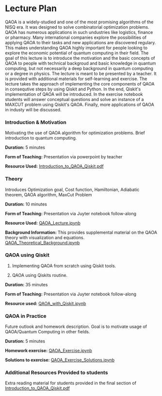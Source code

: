 # Lecture Plan
QAOA is a widely-studied and one of the most promising algorithms of the NISQ era. It was designed to solve combinatorial optimization problems. QAOA has numerous applications in such undustries like logistics, finance or pharmacy. Many international companies explore the possibilities of applying QAOA to their tasks and new applications are discovered regulary. This makes understanding QAOA highly important for people looking to explore the economic potential of quantum computing in their field. The goal of this lecture is to introduce the motivation and the basic concepts of QAOA to people with technical backgroud and basic knowledge in quantum computing, but not necessarily a deep background in quantum computing or a degree in physics. The lecture is meant to be presented by a teacher. It is provided with additional materials for self-learning and exercise. The lecture takes the approach of implementing the core components of QAOA in consequtive steps by using Qiskit and Python. In the end, Qiskit's implementation of QAOA will be introduced. In the exercise notebook students will answer conceptual questions and solve an instance of a MAXCUT problem using Qiskit's QAOA. Finally, more applications of QAOA in industy will be discussed. 


### **Introduction & Motivation**
Motivating the use of QAOA algorithm for optimization problems. Brief introduction to quantum computing. 

**Duration:** 5 minutes 

**Form of Teaching:** Presentation via powerpoint by teacher 

**Resource Used:** [Introduction_to_QAOA_Qiskit.pdf](https://github.com/nicolasthill/Qiskit-Hackathon-at-World-of-QUANTUM/blob/main/Introduction_to_QAOA_Qiskit.pdf)


### **Theory**
Introduces Optimization goal, Cost function, Hamiltonian, Adiabatic theorem, QAOA algorithm, MaxCut Problem

**Duration:** 10 minutes

**Form of Teaching:** Presentation via Juyter notebook follow-along

**Resource Used:** [QAOA_Lecture.ipynb](https://github.com/nicolasthill/Qiskit-Hackathon-at-World-of-QUANTUM/blob/main/QAOA%20101/QAOA_Lecture.ipynb)

**Background Information:** This provides supplemental material on the QAOA theory with visualization and equations. [QAOA_Theoretical_Background.ipynb](https://github.com/nicolasthill/Qiskit-Hackathon-at-World-of-QUANTUM/blob/main/QAOA%20101/QAOA_Theoretical_Background.ipynb)


### **QAOA using Qiskit**

1. Implementing QAOA from scratch using Qiskit tools.

2. QAOA using Qiskits routine.

**Duration:** 35 minutes 

**Form of Teaching:** Presentation via Juyter notebook follow-along

**Resource used:** [QAOA_with_Qiskit.ipynb](https://github.com/nicolasthill/Qiskit-Hackathon-at-World-of-QUANTUM/blob/main/QAOA%20101/QAOA_with_Qiskit.ipynb)

### **QAOA in Practice**
Future outlook and homework description. Goal is to motivate usage of QAOA/Quantum Computing in other fields.

**Duration:** 5 minutes 

**Homework exercise:** [QAOA_Exercise.ipynb](https://github.com/nicolasthill/Qiskit-Hackathon-at-World-of-QUANTUM/blob/main/QAOA%20101/QAOA_Exercise.ipynb)

**Solutions to exercise:** [QAOA_Exercise_Solutions.ipynb](https://github.com/nicolasthill/Qiskit-Hackathon-at-World-of-QUANTUM/blob/main/QAOA%20101/QAOA_Exercise_Solutions.ipynb)

### **Additional Resources Provided to students**

Extra reading material for students provided in the final section of [Introduction_to_QAOA_Qiskit.pdf](https://github.com/nicolasthill/Qiskit-Hackathon-at-World-of-QUANTUM/blob/main/Introduction_to_QAOA_Qiskit.pdf)
